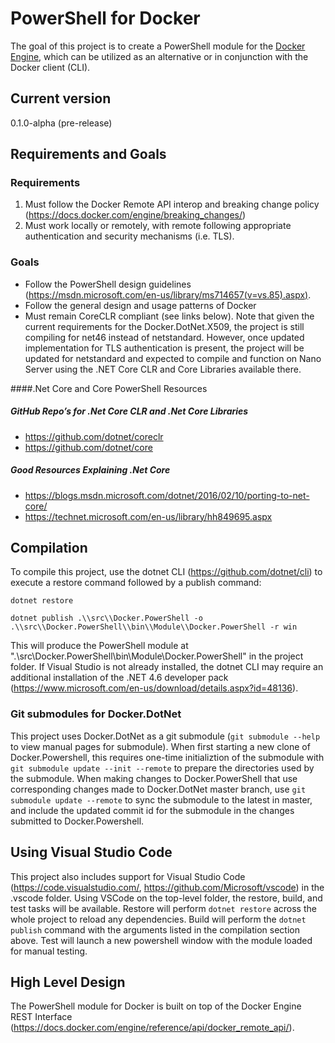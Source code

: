 # PowerShell for Docker
The goal of this project is to create a PowerShell module for the [Docker Engine]( https://github.com/docker/docker/), which can be utilized as an alternative or in conjunction with the Docker client (CLI).
## Current version
  0.1.0-alpha (pre-release)

## Requirements and Goals
### Requirements
1.	Must follow the Docker Remote API interop and breaking change policy (https://docs.docker.com/engine/breaking_changes/)
2.	Must work locally or remotely, with remote following appropriate authentication and security mechanisms (i.e. TLS).

### Goals
* Follow the PowerShell design guidelines (https://msdn.microsoft.com/en-us/library/ms714657(v=vs.85).aspx).
* Follow the general design and usage patterns of Docker
* Must remain CoreCLR compliant (see links below). Note that given the current requirements for the Docker.DotNet.X509, the project is still compiling for net46 instead of netstandard.  However, once updated implementation for TLS authentication is present, the project will be updated for netstandard and expected to compile and function on Nano Server using the .NET Core CLR and Core Libraries available there.


####.Net Core and Core PowerShell Resources
##### GitHub Repo’s for .Net Core CLR and .Net Core Libraries
* https://github.com/dotnet/coreclr
* https://github.com/dotnet/core

##### Good Resources Explaining .Net Core
* https://blogs.msdn.microsoft.com/dotnet/2016/02/10/porting-to-net-core/
* https://technet.microsoft.com/en-us/library/hh849695.aspx

## Compilation
To compile this project, use the dotnet CLI (https://github.com/dotnet/cli) to execute a restore command followed by a publish command:

`dotnet restore`

`dotnet publish .\\src\\Docker.PowerShell -o .\\src\\Docker.PowerShell\\bin\\Module\\Docker.PowerShell -r win`

This will produce the PowerShell module  at ".\src\Docker.PowerShell\bin\Module\Docker.PowerShell" in the project folder.  If Visual Studio is not already installed, the dotnet CLI may require an additional installation of the .NET 4.6 developer pack (https://www.microsoft.com/en-us/download/details.aspx?id=48136).

### Git submodules for Docker.DotNet
This project uses Docker.DotNet as a git submodule (`git submodule --help` to view manual pages for submodule).  When first starting a new clone of Docker.Powershell, this requires one-time initializtion of the submodule with `git submodule update --init --remote` to prepare the directories used by the submodule. When making changes to Docker.PowerShell that use corresponding changes made to Docker.DotNet master branch, use `git submodule update --remote` to sync the submodule to the latest in master, and include the updated commit id for the submodule in the changes submitted to Docker.Powershell.

## Using Visual Studio Code
This project also includes support for Visual Studio Code (https://code.visualstudio.com/, https://github.com/Microsoft/vscode) in the .vscode folder.  Using VSCode on the top-level folder, the restore, build, and test tasks will be available.  Restore will perform `dotnet restore` across the whole project to reload any dependencies. Build will perform the `dotnet publish` command with the arguments listed in the compilation section above.  Test will launch a new powershell window with the module loaded for manual testing.

## High Level Design
The PowerShell module for Docker is built on top of the Docker Engine REST Interface (https://docs.docker.com/engine/reference/api/docker_remote_api/).
